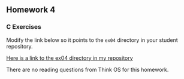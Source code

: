 ## Homework 4

### C Exercises

Modify the link below so it points to the `ex04` directory in your
student repository.

[Here is a link to the ex04 directory in my repository](https://github.com/TShapinsky/ExercisesInC/tree/master/exercises/ex04)


There are no reading questions from Think OS for this homework.
